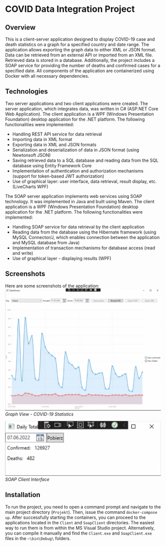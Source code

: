 # COVID Data Integration Project

## Overview

This is a client-server application designed to display COVID-19 case and death statistics on a graph for a specified country and date range. The application allows exporting the graph data to either XML or JSON format. Data can be retrieved from an external API or imported from an XML file. Retrieved data is stored in a database. Additionally, the project includes a SOAP service for providing the number of deaths and confirmed cases for a specified date. All components of the application are containerized using Docker with all necessary dependencies.

## Technologies

Two server applications and two client applications were created. The server application, which integrates data, was written in C# (ASP.NET Core Web Application). The client application is a WPF (Windows Presentation Foundation) desktop application for the .NET platform. The following functionalities were implemented:
- Handling REST API service for data retrieval
- Importing data in XML format
- Exporting data in XML and JSON formats
- Serialization and deserialization of data in JSON format (using Newtonsoft JSON)
- Saving retrieved data to a SQL database and reading data from the SQL database using Entity Framework Core
- Implementation of authentication and authorization mechanisms (support for token-based JWT authorization)
- Use of graphical layer: user interface, data retrieval, result display, etc. (LiveCharts WPF)

The SOAP server application implements web services using SOAP technology. It was implemented in Java and built using Maven. The client application is a WPF (Windows Presentation Foundation) desktop application for the .NET platform. The following functionalities were implemented:
- Handling SOAP service for data retrieval by the client application
- Reading data from the database using the Hibernate framework (using MySQL Connector/J, which enables connection between the application and MySQL database from Java)
- Implementation of transaction mechanisms for database access (read and write)
- Use of graphical layer - displaying results (WPF)

## Screenshots

Here are some screenshots of the application:
![Graph View](screen1.png)
*Graph View - COVID-19 Statistics*

![SOAP Service](screen2.png)
*SOAP Client Interface*


## Installation

To run the project, you need to open a command prompt and navigate to the main project directory (`Projekt`). Then, issue the command `docker-compose up`. After successfully starting the containers, you can proceed to the applications located in the `Client` and `SoapClient` directories. The easiest way to run them is from within the MS Visual Studio project. Alternatively, you can compile it manually and find the `Client.exe` and `SoapClient.exe` files in the `~\bin\Debug\` folders.